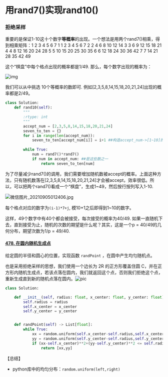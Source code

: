 # 用rand7()实现rand10()

### 拒绝采样

重要的是保证1-10这十个数字**等概率**的出现。一个想法是用两个rand7()相乘，得到相乘矩阵：
​        1	2	3	4	5      6	7
1	1	2	3	4	5	6	7
2	2	4	6	8	10	12	14
3	3	6	9	12	15	18	21
4	4	8	12	16	20	24	28
5	5	10	15	20	25	30	35
6	6	12	18	24	30	36	42
7	7	14	21	28	35	42	49

这个“棋盘”中每个格点出现的概率都是1/49. 那么，每个数字出现的概率为：

![img](https://pic1.zhimg.com/80/v2-89e4b704656dcde8d2233f5063b19ead_1440w.png)

我们可以从中挑选 10个等概率的数即可. 例如[2,3,5,8,14,15,18,20,21,24]出现的概率都是2/49。

```python
class Solution:
    def rand10(self):
        """
        :rtype: int
        """
        accept_num = [2,3,5,8,14,15,18,20,21,24]
        seven_to_ten = {}
        for i in range(len(accept_num)):
            seven_to_ten[accept_num[i]] = i+1 ##构造accept_num->[1~10]的哈希映射
        
        while True:
            num = rand7()*rand7()
            if num in accept_num: ##是这些数之一
                return seven_to_ten[num]
```

为了尽量减少rand7()的调用，我们需要增加随机数被accept的概率。上面这种方法，只有随机数落在[2,3,5,8,14,15,18,20,21,24]才会被accept，效率很低。所以，可以把两个rand7()看成一个“棋盘”，生成1~49，然后按行按列写入1-10.

![微信图片_20210905012406.jpg](https://pic.leetcode-cn.com/1630776258-UNMORj-%E5%BE%AE%E4%BF%A1%E5%9B%BE%E7%89%87_20210905012406.jpg)

每个格点对应的数字为`(i-1)*7+j`, 模10+1之后即得到1~10的数字。

这样，49个数字中有40个都会被接受，每次接受的概率为40/49. 如果一直随机下去，直到接受为止，随机的次数的期望是什么呢？其实，这是一个p = 40/49的几何分布，期望次数为1/p = 49/40. 



#### [478. 在圆内随机生成点](https://leetcode-cn.com/problems/generate-random-point-in-a-circle/)

给定圆的半径和圆心的位置，实现函数 `randPoint` ，在圆中产生均匀随机点。

也是采用拒绝采样的思想，我们使用一个边长为 2R 的正方形覆盖住圆 C，并在正方形内随机生成点，若该点落在圆内，我们就返回这个点，否则我们拒绝这个点，重新生成直到新的随机点落在圆内。![pic](https://pic.leetcode-cn.com/Figures/883/squareCircleOverlay.png)

```python
class Solution:

    def __init__(self, radius: float, x_center: float, y_center: float):
        self.radius = radius
        self.x_center = x_center
        self.y_center = y_center


    def randPoint(self) -> List[float]:
        while True:
            xx = random.uniform(self.x_center-self.radius,self.x_center+self.radius)
            yy = random.uniform(self.y_center-self.radius,self.y_center+self.radius)
            if (xx-self.x_center)**2+(yy-self.y_center)**2 <= self.radius**2:
                return [xx,yy]
```

【总结】

- python库中的均匀分布：`random.uniform(left,right)`